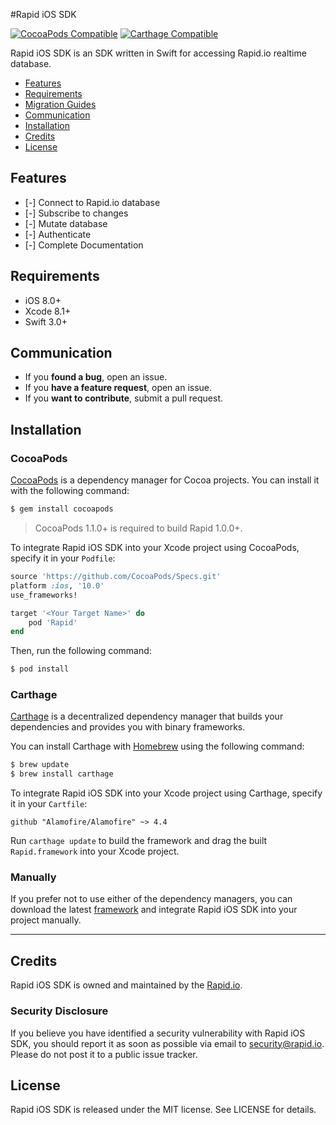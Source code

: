 #Rapid iOS SDK

[![CocoaPods Compatible](https://img.shields.io/cocoapods/v/Alamofire.svg)](https://img.shields.io/cocoapods/v/Alamofire.svg)
[![Carthage Compatible](https://img.shields.io/badge/Carthage-compatible-4BC51D.svg?style=flat)](https://github.com/Carthage/Carthage)

Rapid iOS SDK is an SDK written in Swift for accessing Rapid.io realtime database.

- [Features](#features)
- [Requirements](#requirements)
- [Migration Guides](#migration-guides)
- [Communication](#communication)
- [Installation](#installation)
- [Credits](#credits)
- [License](#license)

## Features

- [-] Connect to Rapid.io database
- [-] Subscribe to changes
- [-] Mutate database
- [-] Authenticate
- [-] Complete Documentation

## Requirements

- iOS 8.0+
- Xcode 8.1+
- Swift 3.0+

## Communication

- If you **found a bug**, open an issue.
- If you **have a feature request**, open an issue.
- If you **want to contribute**, submit a pull request.

## Installation

### CocoaPods

[CocoaPods](http://cocoapods.org) is a dependency manager for Cocoa projects. You can install it with the following command:

```bash
$ gem install cocoapods
```

> CocoaPods 1.1.0+ is required to build Rapid 1.0.0+.

To integrate Rapid iOS SDK into your Xcode project using CocoaPods, specify it in your `Podfile`:

```ruby
source 'https://github.com/CocoaPods/Specs.git'
platform :ios, '10.0'
use_frameworks!

target '<Your Target Name>' do
    pod 'Rapid'
end
```

Then, run the following command:

```bash
$ pod install
```

### Carthage

[Carthage](https://github.com/Carthage/Carthage) is a decentralized dependency manager that builds your dependencies and provides you with binary frameworks.

You can install Carthage with [Homebrew](http://brew.sh/) using the following command:

```bash
$ brew update
$ brew install carthage
```

To integrate Rapid iOS SDK into your Xcode project using Carthage, specify it in your `Cartfile`:

```ogdl
github "Alamofire/Alamofire" ~> 4.4
```

Run `carthage update` to build the framework and drag the built `Rapid.framework` into your Xcode project.

### Manually

If you prefer not to use either of the dependency managers, you can download the latest [framework](Framework/Rapid.framework) and integrate Rapid iOS SDK into your project manually.

---

## Credits

Rapid iOS SDK is owned and maintained by the [Rapid.io](http://www.rapid.io).

### Security Disclosure

If you believe you have identified a security vulnerability with Rapid iOS SDK, you should report it as soon as possible via email to security@rapid.io. Please do not post it to a public issue tracker.

## License

Rapid iOS SDK is released under the MIT license. See LICENSE for details.
